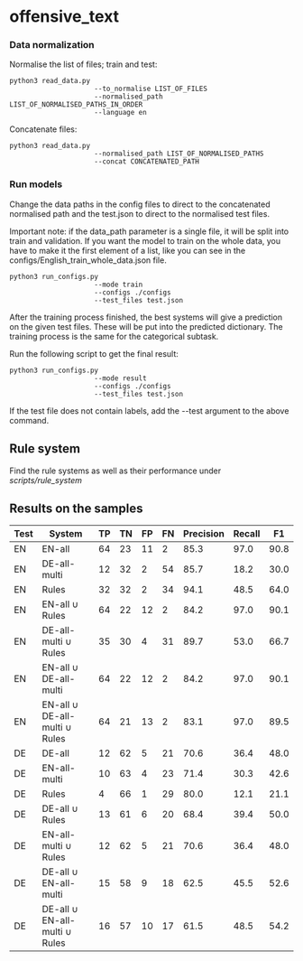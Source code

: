# offensive_text

### Data normalization

Normalise the list of files; train and test:
```
python3 read_data.py 
                     --to_normalise LIST_OF_FILES
                     --normalised_path LIST_OF_NORMALISED_PATHS_IN_ORDER
                     --language en
```
Concatenate files:
```
python3 read_data.py 
                     --normalised_path LIST_OF_NORMALISED_PATHS
                     --concat CONCATENATED_PATH
```

### Run models
Change the data paths in the config files to direct 
to the concatenated normalised path and the test.json
to direct to the normalised test files.

Important note: if the data_path parameter is a single file,
it will be split into train and validation. 
If you want the model to train on the whole data, 
you have to make it the first element of a list, like you can see
in the configs/English_train_whole_data.json file.
```
python3 run_configs.py 
                     --mode train
                     --configs ./configs 
                     --test_files test.json
```

After the training process finished, the best systems
will give a prediction on the given test files. 
These will be put into the predicted dictionary.
The training process is the same for the categorical subtask.

Run the following script to get the final result:
```
python3 run_configs.py 
                     --mode result
                     --configs ./configs 
                     --test_files test.json
```
If the test file does not contain labels, add the --test argument
to the above command.

## Rule system

Find the rule systems as well as their performance under _scripts/rule_system_

## Results on the samples

| **Test** | **System**                     | **TP** | **TN** | **FP** | **FN** | **Precision** | **Recall** | **F1** |
|-------------------|-----------------------------------------|-----------------|-----------------|-----------------|-----------------|-------------------|------------------|-----------------|
|     EN              | EN-all                                  | 64              | 23              | 11              | 2               | 85.3              | 97.0             | 90.8            |
|     EN              | DE-all-multi                            | 12              | 32              | 2               | 54              | 85.7              | 18.2             | 30.0            |
|     EN              | Rules                                   | 32              | 32              | 2               | 34              | 94.1              | 48.5             | 64.0            |
|     EN              | EN-all $\cup$ Rules                     | 64              | 22              | 12              | 2               | 84.2              | 97.0             | 90.1            |
|     EN              | DE-all-multi $\cup$ Rules               | 35              | 30              | 4               | 31              | 89.7              | 53.0             | 66.7            |
|     EN              | EN-all $\cup$ DE-all-multi              | 64              | 22              | 12              | 2               | 84.2              | 97.0             | 90.1            |
|     EN              | EN-all $\cup$ DE-all-multi $\cup$ Rules | 64              | 21              | 13              | 2               | 83.1              | 97.0             | 89.5            |
|     DE              | DE-all                                  | 12              | 62              | 5               | 21              | 70.6              | 36.4             | 48.0            |
|     DE              | EN-all-multi                            | 10              | 63              | 4               | 23              | 71.4              | 30.3             | 42.6            |
|     DE              | Rules                                   | 4               | 66              | 1               | 29              | 80.0              | 12.1             | 21.1            |
|     DE              | DE-all $\cup$ Rules                     | 13              | 61              | 6               | 20              | 68.4              | 39.4             | 50.0            |
|     DE              | EN-all-multi $\cup$ Rules               | 12              | 62              | 5               | 21              | 70.6              | 36.4             | 48.0            |
|     DE              | DE-all $\cup$ EN-all-multi              | 15              | 58              | 9               | 18              | 62.5              | 45.5             | 52.6            |
|     DE              | DE-all $\cup$ EN-all-multi $\cup$ Rules | 16              | 57              | 10              | 17              | 61.5              | 48.5             | 54.2            |
